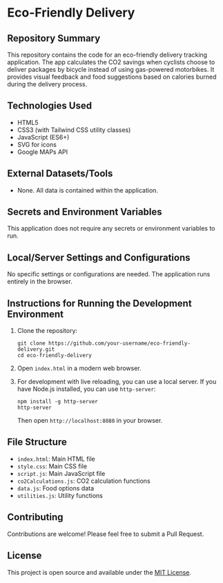 # Eco-Friendly Delivery

## Repository Summary
This repository contains the code for an eco-friendly delivery tracking application. The app calculates the CO2 savings when cyclists choose to deliver packages by bicycle instead of using gas-powered motorbikes. It provides visual feedback and food suggestions based on calories burned during the delivery process.

## Technologies Used
- HTML5
- CSS3 (with Tailwind CSS utility classes)
- JavaScript (ES6+)
- SVG for icons
- Google MAPs API

## External Datasets/Tools
- None. All data is contained within the application.

## Secrets and Environment Variables
This application does not require any secrets or environment variables to run.

## Local/Server Settings and Configurations
No specific settings or configurations are needed. The application runs entirely in the browser.

## Instructions for Running the Development Environment

1. Clone the repository:
   ```
   git clone https://github.com/your-username/eco-friendly-delivery.git
   cd eco-friendly-delivery
   ```

2. Open `index.html` in a modern web browser.

3. For development with live reloading, you can use a local server. If you have Node.js installed, you can use `http-server`:

   ```
   npm install -g http-server
   http-server
   ```

   Then open `http://localhost:8080` in your browser.

## File Structure

- `index.html`: Main HTML file
- `style.css`: Main CSS file
- `script.js`: Main JavaScript file
- `co2Calculations.js`: CO2 calculation functions
- `data.js`: Food options data
- `utilities.js`: Utility functions

## Contributing

Contributions are welcome! Please feel free to submit a Pull Request.

## License

This project is open source and available under the [MIT License](LICENSE).
